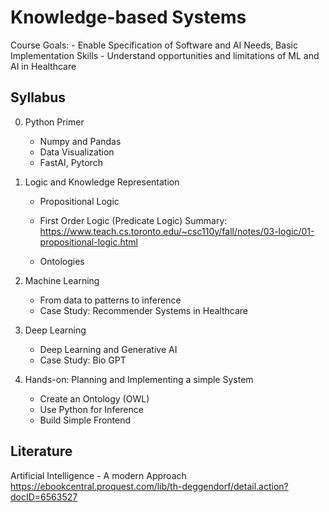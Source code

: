 # Knowledge-based Systems

Course Goals:
    - Enable Specification of Software and AI Needs, Basic Implementation Skills
    - Understand opportunities and limitations of ML and AI in Healthcare

## Syllabus

0. Python Primer
    - Numpy and Pandas
    - Data Visualization
    - FastAI, Pytorch

1. Logic and Knowledge Representation
    - Propositional Logic
    - First Order Logic (Predicate Logic)
    Summary: https://www.teach.cs.toronto.edu/~csc110y/fall/notes/03-logic/01-propositional-logic.html
    
    - Ontologies

2. Machine Learning
    - From data to patterns to inference
    - Case Study: Recommender Systems in Healthcare

3. Deep Learning    
    - Deep Learning and Generative AI
    - Case Study: Bio GPT

4. Hands-on: Planning and Implementing a simple System
    - Create an Ontology (OWL)
    - Use Python for Inference
    - Build Simple Frontend


## Literature

Artificial Intelligence - A modern Approach
https://ebookcentral.proquest.com/lib/th-deggendorf/detail.action?docID=6563527
